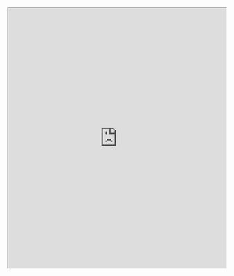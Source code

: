 <iframe src="https://drive.google.com/uc?id=1exofGMoebSdlAtPTEZLjeb8LwGpGG-X6" width="100%" height="600"></iframe>

